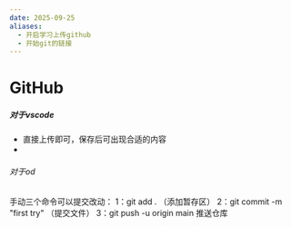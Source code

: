 ```yaml
---
date: 2025-09-25
aliases:
  - 开启学习上传github
  - 开始git的链接
---
```

# GitHub
##### 对于vscode
- 直接上传即可，保存后可出现合适的内容
- 


###### 对于od
手动三个命令可以提交改动：
1：git add . （添加暂存区）
2：git commit -m "first try"  （提交文件）
3：git push -u origin main  推送仓库

